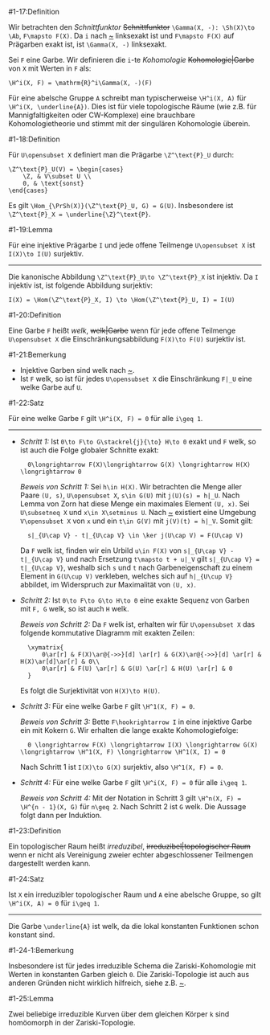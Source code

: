 #1-17:Definition

Wir betrachten den *Schnittfunktor* ~~Schnittfunktor~~ `\Gamma(X, -): \Sh(X)\to \Ab`, `F\mapsto F(X)`. Da `i` nach [~](#1-15) linksexakt ist und `F\mapsto F(X)` auf Prägarben exakt ist, ist `\Gamma(X, -)` linksexakt.

Sei `F` eine Garbe. Wir definieren die `i`-te *Kohomologie* ~~Kohomologie|Garbe~~ von `X` mit Werten in `F` als:

    \H^i(X, F) = \mathrm{R}^i\Gamma(X, -)(F)

Für eine abelsche Gruppe `A` schreibt man typischerweise `\H^i(X, A)` für `\H^i(X, \underline{A})`. Dies ist für viele topologische Räume (wie z.B. für Mannigfaltigkeiten oder CW-Komplexe) eine brauchbare Kohomologietheorie und stimmt mit der singulären Kohomologie überein.

#1-18:Definition

Für `U\opensubset X` definiert man die Prägarbe `\Z^\text{P}_U` durch:

    \Z^\text{P}_U(V) = \begin{cases}
        \Z, & V\subset U \\
        0, & \text{sonst}
    \end{cases}

Es gilt `\Hom_{\PrSh(X)}(\Z^\text{P}_U, G) = G(U)`. Insbesondere ist `\Z^\text{P}_X = \underline{\Z}^\text{P}`.

#1-19:Lemma

Für eine injektive Prägarbe `I` und jede offene Teilmenge `U\opensubset X` ist `I(X)\to I(U)` surjektiv.

---

Die kanonische Abbildung `\Z^\text{P}_U\to \Z^\text{P}_X` ist injektiv. Da `I` injektiv ist, ist folgende Abbildung surjektiv:

    I(X) = \Hom(\Z^\text{P}_X, I) \to \Hom(\Z^\text{P}_U, I) = I(U)

#1-20:Definition

Eine Garbe `F` heißt *welk*, ~~welk|Garbe~~ wenn für jede offene Teilmenge `U\opensubset X` die Einschränkungsabbildung `F(X)\to F(U)` surjektiv ist.

#1-21:Bemerkung

*   Injektive Garben sind welk nach [~](#1-19).
*   Ist `F` welk, so ist für jedes `U\opensubset X` die Einschränkung `F|_U` eine welke Garbe auf `U`.

#1-22:Satz

Für eine welke Garbe `F` gilt `\H^i(X, F) = 0` für alle `i\geq 1`.

---

* *Schritt 1:* Ist `0\to F\to G\stackrel{j}{\to} H\to 0` exakt und `F` welk, so ist auch die Folge globaler Schnitte exakt:

        0\longrightarrow F(X)\longrightarrow G(X) \longrightarrow H(X) \longrightarrow 0

  *Beweis von Schritt 1:* Sei `h\in H(X)`. Wir betrachten die Menge aller Paare `(U, s)`, `U\opensubset X`, `s\in G(U)` mit `j(U)(s) = h|_U`. Nach Lemma von Zorn hat diese Menge ein maximales Element `(U, x)`. Sei `U\subsetneq X` und `x\in X\setminus U`. Nach [~](#1-12) existiert eine Umgebung `V\opensubset X` von `x` und ein `t\in G(V)` mit `j(V)(t) = h|_V`. Somit gilt:

        s|_{U\cap V} - t|_{U\cap V} \in \ker j(U\cap V) = F(U\cap V)

  Da `F` welk ist, finden wir ein Urbild `u\in F(X)` von `s|_{U\cap V} - t|_{U\cap V}` und nach Ersetzung `t\mapsto t + u|_V` gilt `s|_{U\cap V} = t|_{U\cap V}`, weshalb sich `s` und `t` nach Garbeneigenschaft zu einem Element in `G(U\cup V)` verkleben, welches sich auf `h|_{U\cup V}` abbildet, im Widerspruch zur Maximalität von `(U, x)`.

* *Schritt 2:* Ist `0\to F\to G\to H\to 0` eine exakte Sequenz von Garben mit `F, G` welk, so ist auch `H` welk.

  *Beweis von Schritt 2:* Da `F` welk ist, erhalten wir für `U\opensubset X` das folgende kommutative Diagramm mit exakten Zeilen:

        \xymatrix{
            0\ar[r] & F(X)\ar@{->>}[d] \ar[r] & G(X)\ar@{->>}[d] \ar[r] & H(X)\ar[d]\ar[r] & 0\\
            0\ar[r] & F(U) \ar[r] & G(U) \ar[r] & H(U) \ar[r] & 0
        }

  Es folgt die Surjektivität von `H(X)\to H(U)`.

* *Schritt 3:* Für eine welke Garbe `F` gilt `\H^1(X, F) = 0`.

  *Beweis von Schritt 3:* Bette `F\hookrightarrow I` in eine injektive Garbe ein mit Kokern `G`. Wir erhalten die lange exakte Kohomologiefolge:

        0 \longrightarrow F(X) \longrightarrow I(X) \longrightarrow G(X) \longrightarrow \H^1(X, F) \longrightarrow \H^1(X, I) = 0

  Nach Schritt 1 ist `I(X)\to G(X)` surjektiv, also `\H^1(X, F) = 0`.

* *Schritt 4:* Für eine welke Garbe `F` gilt `\H^i(X, F) = 0` für alle `i\geq 1`.

  *Beweis von Schritt 4:* Mit der Notation in Schritt 3 gilt `\H^n(X, F) = \H^{n - 1}(X, G)` für `n\geq 2`. Nach Schritt 2 ist `G` welk. Die Aussage folgt dann per Induktion.

#1-23:Definition

Ein topologischer Raum heißt *irreduzibel*, ~~irreduzibel|topologischer Raum~~ wenn er nicht als Vereinigung zweier echter abgeschlossener Teilmengen dargestellt werden kann.

#1-24:Satz

Ist `X` ein irreduzibler topologischer Raum und `A` eine abelsche Gruppe, so gilt `\H^i(X, A) = 0` für `i\geq 1`.

---

Die Garbe `\underline{A}` ist welk, da die lokal konstanten Funktionen schon konstant sind.

#1-24-1:Bemerkung

Insbesondere ist für jedes irreduzible Schema die Zariski-Kohomologie mit Werten in konstanten Garben gleich `0`. Die Zariski-Topologie ist auch aus anderen Gründen nicht wirklich hilfreich, siehe z.B. [~](#1-25).

#1-25:Lemma

Zwei beliebige irreduzible Kurven über dem gleichen Körper `k` sind homöomorph in der Zariski-Topologie.
